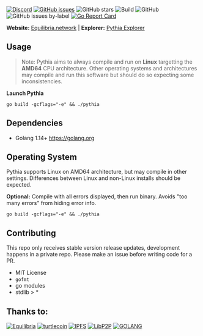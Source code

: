 [![Discord](https://img.shields.io/discord/388915017187328002?label=Join%20Discord)](https://discord.gg/pDyfUTs) [![GitHub issues](https://img.shields.io/github/issues/equilibria/pythia?label=Issues)](https://github.com/equilibria/pythia/issues) ![GitHub stars](https://img.shields.io/github/stars/equilibria/pythia?label=Github%20Stars) ![Build](https://github.com/equilibria/pythia/workflows/Build/badge.svg) ![GitHub](https://img.shields.io/github/license/karai/go-karai) ![GitHub issues by-label](https://img.shields.io/github/issues/karai/go-karai/Todo) [![Go Report Card](https://goreportcard.com/badge/github.com/karai/go-karai)](https://goreportcard.com/report/github.com/karai/go-karai)

**Website:** [Equilibria.network](https://equilibria.network) | **Explorer:** [Pythia Explorer](https://pythia.explorer.network)

## Usage

> Note: Pythia aims to always compile and run on **Linux** targetting the **AMD64** CPU architecture. Other operating systems and architectures may compile and run this software but should do so expecting some inconsistencies.

**Launch Pythia**

```
go build -gcflags="-e" && ./pythia
```

## Dependencies

-   Golang 1.14+ https://golang.org

## Operating System

Pythia supports Linux on AMD64 architecture, but may compile in other settings. Differences between Linux and non-Linux installs should be expected.

**Optional:** Compile with all errors displayed, then run binary. Avoids "too many errors" from hiding error info.

`go build -gcflags="-e" && ./pythia`

## Contributing

This repo only receives stable version release updates, development happens in a private repo. Please make an issue before writing code for a PR.

-   MIT License
-   `gofmt`
-   go modules
-   stdlib > \*

## Thanks to:
[![Equilibria](https://drive.google.com/file/d/1aqQGDQ14Z7HpXjRSKketIYuCmry6jr2_/view?usp=sharing)](https://equilibria.network)
[![turtlecoin](https://user-images.githubusercontent.com/34389545/80266529-fb0b6880-8661-11ea-9a75-4cb066834775.png)](https://turtlecoin.lol)
[![IPFS](https://user-images.githubusercontent.com/34389545/80266356-0c07aa00-8661-11ea-8308-84639318213a.png)](https://ipfs.io)
[![LibP2P](https://user-images.githubusercontent.com/34389545/80266502-e4651180-8661-11ea-8367-54bf59e26470.png)](https://libp2p.io)
[![GOLANG](https://user-images.githubusercontent.com/34389545/80266422-6b65ba00-8661-11ea-836a-d1904ec15b94.png)](https://golang.org)

